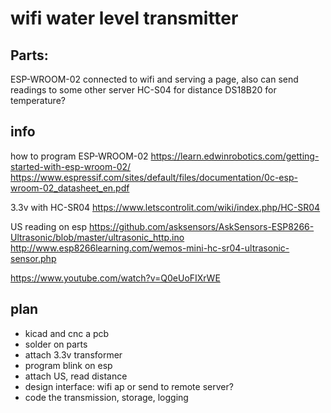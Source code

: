 # wifi water level transmitter

## Parts:

ESP-WROOM-02 connected to wifi and serving a page, also can send readings to some other server
HC-S04 for distance
DS18B20 for temperature?

## info

how to program ESP-WROOM-02
https://learn.edwinrobotics.com/getting-started-with-esp-wroom-02/
https://www.espressif.com/sites/default/files/documentation/0c-esp-wroom-02_datasheet_en.pdf

3.3v with HC-SR04
https://www.letscontrolit.com/wiki/index.php/HC-SR04

US reading on esp
https://github.com/asksensors/AskSensors-ESP8266-Ultrasonic/blob/master/ultrasonic_http.ino
http://www.esp8266learning.com/wemos-mini-hc-sr04-ultrasonic-sensor.php


https://www.youtube.com/watch?v=Q0eUoFIXrWE


## plan

- kicad and cnc a pcb
- solder on parts
- attach 3.3v transformer
- program blink on esp
- attach US, read distance
- design interface: wifi ap or send to remote server?
- code the transmission, storage, logging